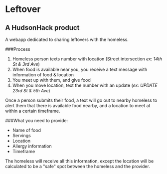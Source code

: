 Leftover
=====================

A HudsonHack product
---------------------

A webapp dedicated to sharing leftovers with the homeless.

###Process
1. Homeless person texts number with location (Street intersection *ex: 14th St & 3rd Ave*)
2. When food is available near you, you receive a text message with information of food & location
3. You meet up with them, and give food
4. When you move location, text the number with an update (*ex: UPDATE 23rd St & 5th Ave*)

Once a person submits their food, a text will go out to nearby homeless to alert
them that there is available food nearby, and a location to meet at within a certain
timeframe.

###What you need to provide:
* Name of food
* Servings
* Location
* Allergy information
* Timeframe

The homeless will receive all this information, except the location will be calculated to be a "safe" spot between the homeless and the provider.

